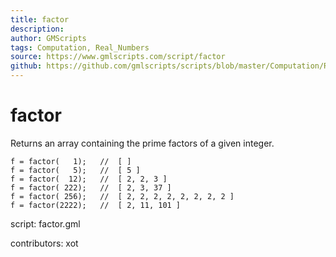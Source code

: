 ```yaml
---
title: factor
description: 
author: GMScripts
tags: Computation, Real_Numbers
source: https://www.gmlscripts.com/script/factor
github: https://github.com/gmlscripts/scripts/blob/master/Computation/Real_Numbers/factor.gml
---
```


factor
======

Returns an array containing the prime factors of a given integer.

    f = factor(   1);   //  [ ]
    f = factor(   5);   //  [ 5 ]
    f = factor(  12);   //  [ 2, 2, 3 ]
    f = factor( 222);   //  [ 2, 3, 37 ]
    f = factor( 256);   //  [ 2, 2, 2, 2, 2, 2, 2, 2 ]
    f = factor(2222);   //  [ 2, 11, 101 ]

script: factor.gml

contributors: xot
